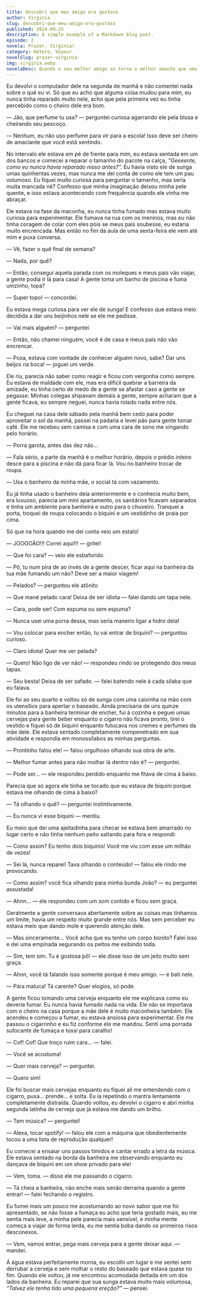 ```yaml
---
title: Descobri que meu amigo era gostoso
author: Virginia
slug: descobri-que-meu-amigo-era-gostoso
published: 2024-09-25
description: A simple example of a Markdown blog post.
episode: 2
novela: Prazer, Vírginia!
category: Hétero, Voyeur
novelSlug: prazer-virginia
img: virginia.webp
novelaDesc: Quando o seu melhor amigo se torna o melhor amante que uma menina pode desejar!
---
```


Eu devolvi o computador dele na segunda de manhã e não comentei nada sobre o quê eu vi. Só que eu acho que alguma coisa mudou para mim, eu nunca tinha reparado muito nele, acho que pela primeira vez eu tinha percebido como o cheiro dele era bom.

— Jão, que perfume tu usa? — perguntei curiosa agarrando ele pela blusa e cheirando seu pescoço.

— Nenhum, eu não uso perfume para vir para a escola! Isso deve ser cheiro de amaciante que você está sentindo.

No intervalo ele estava em pé de frente para mim, eu estava sentada em um dos bancos e comecei a reparar o tamanho do pacote na calça, _“Geeeente, como eu nunca havia reparado nisso antes?”._ Eu havia visto ele de sunga umas quinhentas vezes, mas nunca me dei conta de como ele tem um pau volumoso. Eu fiquei muito curiosa para perguntar o tamanho, mas seria muita mancada né? Confesso que minha imaginação deixou minha pele quente, e isso estava acontecendo com frequência quando ele vinha me abraçar.

Ele estava na fase da maconha, eu nunca tinha fumado mas estava muito curiosa para experimentar. Ele fumava na rua com os meninos, mas eu não tinha coragem de colar com eles pois se meus pais soubesse, eu estaria muito encrencada. Mas então no fim da aula de uma sexta-feira ele vem até mim e puxa conversa.

— Vê, fazer o quê final de semana?

— Nada, por quê?

— Então, consegui aquela parada com os moleques e meus pais vão viajar, a gente podia ir lá para casa! A gente toma um banho de piscina e fuma umzinho, topa?

— Super topo! — concordei.

Eu estava mega curiosa para ver ele de sunga! E confesso que estava meio decidida a dar uns beijinhos nele se ele me pedisse.

— Vai mais alguém? — perguntei

— Então, não chamei ninguém, você é de casa e meus pais não vão encrencar.

— Poxa, estava com vontade de conhecer alguém novo, sabe? Dar uns beijos na boca! — joguei um verde.

Ele riu, parecia não saber como reagir e ficou com vergonha como sempre. Eu estava de maldade com ele, mas era difícil quebrar a barreira da amizade, eu tinha certo de medo de a gente se afastar caso a gente se pegasse. Minhas colegas shipavam demais a gente, sempre acharam que a gente ficava, eu sempre neguei, nunca havia rolado nada entre nós.

Eu cheguei na casa dele sábado pela manhã bem cedo para poder aproveitar o sol da manhã, passei na padaria e levei pão para gente tomar café. Ele me recebeu sem camisa e com uma cara de sono me xingando pelo horário.

— Porra garota, antes das dez não…

— Fala sério, a parte da manhã é o melhor horário, depois o prédio inteiro desce para a piscina e não dá para ficar lá. Vou no banheiro trocar de roupa.

— Usa o banheiro da minha mãe, o social tá com vazamento.

Eu já tinha usado o banheiro dela anteriormente e o conhecia muito bem, era luxuoso, parecia um mini apartamento, os sanitários ficavam separados e tinha um ambiente para banheira e outro para o chuveiro. Tranquei a porta, troquei de roupa colocando o biquini e um vestidinho de praia por cima.

Só que na hora quando me dei conta veio um estalo!

— JOOOOÃO!!! Correi aqui!!! — gritei!

— Que foi cara? — veio ele esbaforido.

— Pô, tu num pira de ao invés de a gente descer, ficar aqui na banheira da tua mãe fumando um não? Deve ser a maior viagem!

— Pelados? — perguntou ele atônito

— Que mané pelado cara! Deixa de ser idiota — falei dando um tapa nele.

— Cara, pode ser! Com espuma ou sem espuma?

— Nunca usei uma porra dessa, mas seria maneiro ligar a hidro dela!

— Vou colocar para encher então, tu vai entrar de biquini? — perguntou curioso.

— Claro idiota! Quer me ver pelada?

— Quero! Não ligo de ver não! — respondeu rindo se protegendo dos meus tapas.

— Seu besta! Deixa de ser safado. — falei batendo nele à cada silaba que eu falava.

Ele foi ao seu quarto e voltou só de sunga com uma caixinha na mão com os utensílios para apertar o baseado. Ainda precisaria de uns quinze minutos para a banheira terminar de encher, fui à cozinha e peguei umas cervejas para gente beber enquanto o cigarro não ficava pronto, tirei o vestido e fiquei só de biquini enquanto futucava nos cremes e perfumes da mãe dele. Ele estava sentado completamente compenetrado em sua atividade e respondia em monossílabos as minhas perguntas.

— Prontinho falou ele! — falou orgulhoso olhando sua obra de arte.

— Melhor fumar antes para não molhar lá dentro não é? — perguntei.

— Pode ser… — ele respondeu perdido enquanto me fitava de cima à baixo.

Parecia que só agora ele tinha se tocado que eu estava de biquini porque estava me olhando de cima à baixo?

— Tá olhando o quê? — perguntei instintivamente.

— Eu nunca vi esse biquini — mentiu.

Eu meio que dei uma ajeitadinha para checar se estava bem amarrado no lugar certo e não tinha nenhum peito saltando para fora e respondi:

— Como assim? Eu tenho dois biquinis! Você me viu com esse um milhão de vezes!

— Sei lá, nunca reparei! Tava olhando o conteúdo! — falou ele rindo me provocando.

— Como assim? você fica olhando para minha bunda João? — eu perguntei assustada!

— Ahnn… — ele respondeu com um som contido e ficou sem graça.

Geralmente a gente conversava abertamente sobre as coisas mas tínhamos um limite, havia um respeito muito grande entre nós. Mas sem perceber eu estava meio que dando mole e querendo atenção dele.

— Mas sinceramente… Você acha que eu tenho um corpo bonito? Falei isso e dei uma empinada segurando os peitos me exibindo toda.

— Sim, tem sim. Tu é gostosa pô! — ele disse isso de um jeito muito sem graça.

— Ahnn, você tá falando isso somente porque é meu amigo. — e bati nele.

— Pára maluca! Tá carente? Quer elogios, só pode.

A gente ficou tomando uma cerveja enquanto ele me explicava como eu deveria fumar. Eu nunca havia fumado nada na vida. Ele não se importava com o cheiro na casa porque a mãe dele é muito maconheira também. Ele acendeu e começou a fumar, eu estava ansiosa para experimentar. Ele me passou o cigarrinho e eu fiz conforme ele me mandou. Senti uma porrada sufocante de fumaça e tossi para caralho!

— Cof! Cof! Que troço ruim cara… — falei.

— Você se acostuma!

— Quer mais cerveja? — perguntei.

— Quero sim!

Ele foi buscar mais cervejas enquanto eu fiquei ali me entendendo com o cigarro, puxa… prende… e solta. Eu ia repetindo o mantra lentamente completamente distraída. Quando voltou, eu devolvi o cigarro e abri minha segunda latinha de cerveja que já estava me dando um brilho.

— Tem música? — perguntei!

— Alexa, tocar spotify! — falou ele com a máquina que obedientemente tocou a uma lista de reprodução qualquer!

Eu comecei a ensaiar uns passos tímidos e cantar errado a letra da música. Ele estava sentado na borda da banheira me observando enquanto eu dançava de biquini em um show privado para ele!

— Vem, toma. — disse ele me passando o cigarro.

— Tá cheia a banheira, não enche mais senão derrama quando a gente entrar! — falei fechando o registro.

Eu fumei mais um pouco me acostumando ao novo sabor que me foi apresentado, se não fosse a fumaça eu acho que teria gostado mais, eu me sentia mais leve, a minha pele parecia mais sensível, e minha mente começa a viajar de forma lerda, eu me sentia boba dando os primeiros risos desconexos.

— Vem, vamos entrar, pega mais cerveja para a gente deixar aqui. — mandei.

Á água estava perfeitamente morna, eu escolhi um lugar e me sentei sem derrubar a cerveja e sem molhar o resto do baseado que estava quase no fim. Quando ele voltou, já me encontrou acomodada deitada em um dos lados da banheira. Eu reparei que sua sunga estava muito mais volumosa, _“Talvez ele tenha tido uma pequena ereção?”_ — pensei.
